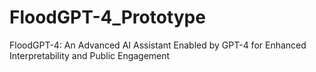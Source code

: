 # FloodGPT-4_Prototype
FloodGPT-4: An Advanced AI Assistant Enabled by GPT-4 for Enhanced Interpretability and Public Engagement

